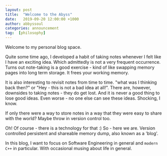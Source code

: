 ```yaml
---
layout: post
title:  "Welcome to the Abyss"
date:   2019-09-20 12:00:00 +1000
author: abbyssoul
categories: announcement
tag:  [philosophy]
---
```

Welcome to my personal blog space.

Quite some time ago, I developed a habit of taking notes whenever I felt like I have an exciting idea. Which admittedly is not a very frequent occurrence. Turns out note-taking is a good exercise - kind of like swapping memory pages into long term storage. It frees your working memory.

It is also interesting to revisit notes from time to time. "what was I thinking back then?" or "Hey - this is not a bad idea at all!".
There are, however, downsides to taking notes - they do get lost. And it is never a good thing to lose good ideas. Even worse - no one else can see these ideas.
Shocking, I know.

If only there were a way to store notes in a way that they were easy to share with the world? Maybe throw in version control too.

Oh! Of course - there is a technology for that :) So - here we are. Version controlled persistent and shareable memory dump, also known as a 'blog'.

In this blog, I want to focus on Software Engineering in general and `modern C++` in particular. With occasional musing about life in general.
